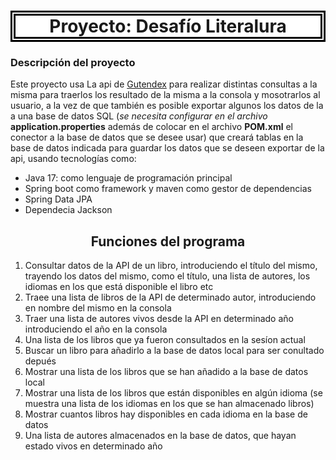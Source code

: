 <h1 style="text-align: center; border: 8px double black; background-color: white;"> Proyecto: Desafío Literalura </h1>

<h3>Descripción del proyecto</h3>

<p>Este proyecto usa La api de <a href="https://gutendex.com/">Gutendex</a> para realizar distintas consultas a la misma para traerlos los resultado de la misma a la consola y mosotrarlos al usuario, a la vez de que también es posible exportar algunos  los datos de la a una base de datos SQL (<em>se necesita configurar en el archivo</em> <strong>application.properties</strong> además de colocar en el archivo <strong>POM.xml</strong> el conector a la base de datos que se desee usar) que creará tablas en la base de datos indicada para guardar los datos que se deseen exportar de la api, usando tecnologías como:</p>

<ul>
    <li>Java 17: como lenguaje de programación principal</li>
    <li>Spring boot como framework y maven como gestor de dependencias</li>
    <li>Spring Data JPA</li>
    <li>Dependecia Jackson</li>
</ul>

<h2 style="text-align: center;">Funciones del programa</h2>
<ol>
    <li>Consultar datos de la API de un libro, introduciendo el título del mismo, trayendo los datos del mismo, como el título, una lista de autores, los idiomas en los que está disponible el libro etc</li>
    <li>Traee una lista de libros de la API de determinado autor, introduciendo en nombre del mismo en la consola</li>
    <li>Traer una lista de autores vivos desde la API en determinado año introduciendo el año en la consola</li>
    <li>Una lista de los libros que ya fueron consultados en la sesíon actual</li>
    <li>Buscar un libro para añadirlo a la base de datos local para ser conultado depués</li>
    <li>Mostrar una lista de los libros que se han añadido a la base de datos local</li>
    <li>Mostrar una lista de los libros que están disponibles en algún idioma (se muestra una lista de los idiomas en los que se han almacenado libros)</li>
    <li>Mostrar cuantos libros hay disponibles en cada idioma en la base de datos</li>
    <li>Una lista de autores almacenados en la base de datos, que hayan estado vivos en determinado año</li>
</ol>
